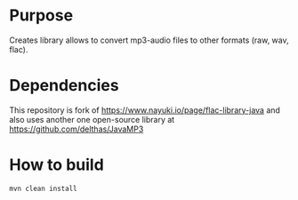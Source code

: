 # Purpose

Creates library allows to convert mp3-audio files to other formats (raw, wav, flac).

# Dependencies

This repository is fork of https://www.nayuki.io/page/flac-library-java and also
uses another one open-source library at https://github.com/delthas/JavaMP3

# How to build

```
mvn clean install
```
